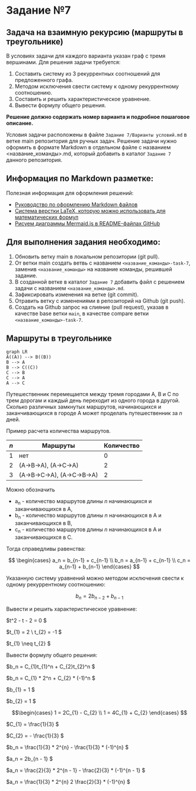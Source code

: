 # Задание №7
## Задача на взаимную рекурсию (маршруты в треугольнике)
В условиях задачи для каждого варианта указан граф с тремя вершинами. Для решения задачи требуется: 
1. Составить систему из 3 рекуррентных соотношений для предложенного графа.
2. Методом исключения свести систему к одному рекуррентному соотношению.
3. Составить и решить характеристическое уравнение.
4. Вывести формулу общего решения.

**Решение должно содержать номер варианта и подробное пошаговое описание.**

Условия задачи расположены в файле `Задание 7/Варианты условий.md` в ветке main репозитория для ручных задач.
Решение задачи нужно оформить в формате Markdown в отдельном файле с названием <название_команды>.md, который добавить в каталог `Задание 7` данного репозитория.

## Информация по Markdown разметке:

Полезная информация для оформления решений:
- [Руководство по оформлению Markdown файлов](https://gist.github.com/Jekins/2bf2d0638163f1294637)
- [Система верстки LaTeX, которую можно использовать для математических формул](https://grammarware.net/text/syutkin/MathInLaTeX.pdf)
- [Рисуем диаграммы Mermaid.js в README-файлах GitHub](https://habr.com/ru/articles/652867/)

## Для выполнения задания необходимо:

1. Обновить ветку main в локальном репозитории (git pull).
2. От ветки main создать ветвь с названием `<название_команды>-task-7`, заменив `<название_команды>` на название команды, решившей задание.
3. В созданной ветке в каталог `Задание 7` добавить файл с решением задачи с названием `<название_команды>.md`.
4. Зафиксировать изменения на ветке (git commit).
5. Отравить ветку с изменениями в репозиторий на Github (git push).
6. Создать на Github запрос на слияние (pull request), указав в качестве base ветки `main`, в качестве compare ветки `<название_команды>-task-7`.


## Маршруты в треугольнике

```mermaid
graph LR
A((A)) --> B((B))
B --> A
B --> C((C))
C --> B
C --> A
A --> C
```

Путешественник перемещается между тремя городами A, B и C по трем дорогам и каждый день переходит из одного города в другой. Сколько различных замкнутых маршрутов, начинающихся и заканчивающихся в городе A может проделать путешественник за *n* дней.

Пример расчета количества маршрутов.

| *n* | Маршруты                   | Количество |
|-----|----------------------------|------------|
| 1   | нет                        | 0          |
| 2   | (A->B->A), (A->C->A)       | 2          |
| 3   | (A->B->C->A), (A->C->B->A) | 2          |

Можно обозначить
* a<sub>n</sub> - количество маршрутов длины *n* начинающихся и заканчивающихся 
в A,
* b<sub>n</sub> - количество маршрутов длины *n* начинающихся в A и 
заканчивающихся в B,
* c<sub>n</sub> - количество маршрутов длины *n* начинающихся в A и 
заканчивающихся в C.

Тогда справедливы равенства:

$$
\begin{cases}
a_n = b_{n-1} + c_{n-1}
\\
b_n = a_{n-1} + c_{n-1}
\\
c_n = a_{n-1} + b_{n-1}
\end{cases}
$$

Указанную систему уравнений можно методом исключения свести к одному рекуррентному соотношению:

$$
b_n = 2b_{n-2} + b_{n-1}
$$

Вывести и решить характеристическое уравнение:

$t^2 - t - 2 = 0 $

$t_{1} = 2  \ t_{2} = -1 $

$t_{1} \neq t_{2} $

Вывести формулу общего решения:

$b_n = С_{1}t_{1}^n + С_{2}t_{2}^n $

$b_n = С_{1} * 2^n + С_{2} * (-1)^n $

$b_{1} = 1 $

$b_{2} = 1 $

$$\begin{cases}
1 = 2С_{1} - С_{2} \\ 
1 = 4С_{1} + С_{2} 
\end{cases} $$

$C_{1} = \frac{1}{3} $

$C_{2} = - \frac{1}{3} $

$b_n = \frac{1}{3} * 2^{n} - \frac{1}{3} * (-1)^{n} $

$a_n = 2b_{n - 1} $

$a_n = \frac{2}{3} * 2^{n - 1} - \frac{2}{3} * (-1)^{n - 1} $

$a_n = \frac{1}{3} * 2^{n} 2 \frac{2}{3} * (-1)^{n} $
